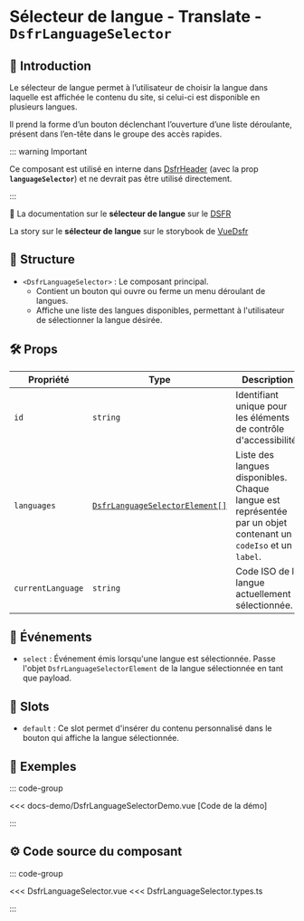 # Sélecteur de langue - Translate - `DsfrLanguageSelector`

## 🌟 Introduction

Le sélecteur de langue permet à l’utilisateur de choisir la langue dans laquelle est affichée le contenu du site, si celui-ci est disponible en plusieurs langues.

Il prend la forme d’un bouton déclenchant l’ouverture d’une liste déroulante, présent dans l’en-tête dans le groupe des accès rapides.

::: warning Important

Ce composant est utilisé en interne dans [DsfrHeader](/composants/DsfrHeader) (avec la prop **`languageSelector`**) et ne devrait pas être utilisé directement.

:::

🏅 La documentation sur le **sélecteur de langue** sur le [DSFR](https://www.systeme-de-design.gouv.fr/elements-d-interface/composants/selecteur-de-langue)

<VIcon name="vi-file-type-storybook" /> La story sur le **sélecteur de langue** sur le storybook de [VueDsfr](https://storybook.vue-ds.fr/?path=/docs/composants-dsfrlanguageselector--docs)

## 📐 Structure

- `<DsfrLanguageSelector>` : Le composant principal.
  - Contient un bouton qui ouvre ou ferme un menu déroulant de langues.
  - Affiche une liste des langues disponibles, permettant à l'utilisateur de sélectionner la langue désirée.

## 🛠️ Props

| Propriété          | Type                          | Description                                                   | Valeur par défaut         |
|--------------------|-------------------------------|---------------------------------------------------------------|---------------------------|
| `id`               | `string`                      | Identifiant unique pour les éléments de contrôle d'accessibilité. | `getRandomId('language-selector')` |
| `languages`        | [`DsfrLanguageSelectorElement[]`](/types#dsfrlanguageselector) | Liste des langues disponibles. Chaque langue est représentée par un objet contenant un `codeIso` et un `label`. | `[]`                      |
| `currentLanguage`  | `string`                      | Code ISO de la langue actuellement sélectionnée.              | `'fr'`                    |

## 📡 Événements

- `select` : Événement émis lorsqu'une langue est sélectionnée. Passe l'objet `DsfrLanguageSelectorElement` de la langue sélectionnée en tant que payload.

## 🧩 Slots

- `default` : Ce slot permet d'insérer du contenu personnalisé dans le bouton qui affiche la langue sélectionnée.

## 📝 Exemples

::: code-group

<Story data-title="Démo" min-h="720px">
  <DsfrLanguageSelectorDemo />
</Story>

<<< docs-demo/DsfrLanguageSelectorDemo.vue [Code de la démo]

:::

## ⚙️ Code source du composant

::: code-group

<<< DsfrLanguageSelector.vue
<<< DsfrLanguageSelector.types.ts

:::

<script setup lang="ts">
import DsfrLanguageSelectorDemo from './docs-demo/DsfrLanguageSelectorDemo.vue'
</script>
